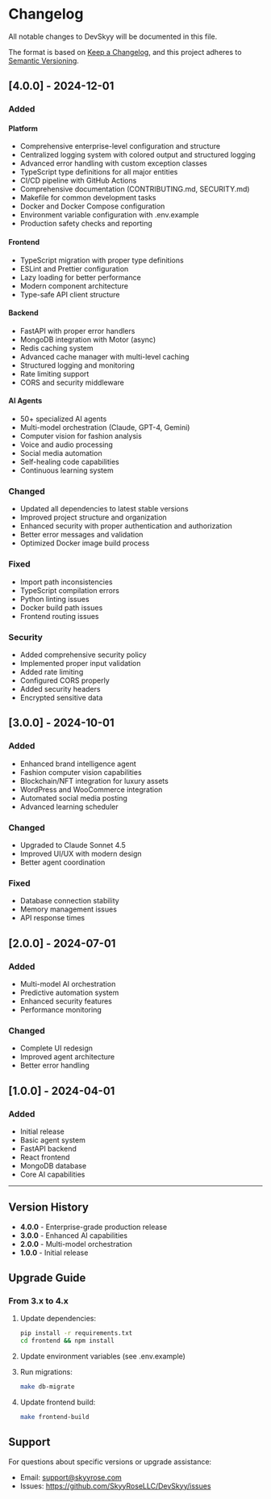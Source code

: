# Changelog

All notable changes to DevSkyy will be documented in this file.

The format is based on [Keep a Changelog](https://keepachangelog.com/en/1.0.0/),
and this project adheres to [Semantic Versioning](https://semver.org/spec/v2.0.0.html).

## [4.0.0] - 2024-12-01

### Added

#### Platform
- Comprehensive enterprise-level configuration and structure
- Centralized logging system with colored output and structured logging
- Advanced error handling with custom exception classes
- TypeScript type definitions for all major entities
- CI/CD pipeline with GitHub Actions
- Comprehensive documentation (CONTRIBUTING.md, SECURITY.md)
- Makefile for common development tasks
- Docker and Docker Compose configuration
- Environment variable configuration with .env.example
- Production safety checks and reporting

#### Frontend
- TypeScript migration with proper type definitions
- ESLint and Prettier configuration
- Lazy loading for better performance
- Modern component architecture
- Type-safe API client structure

#### Backend
- FastAPI with proper error handlers
- MongoDB integration with Motor (async)
- Redis caching system
- Advanced cache manager with multi-level caching
- Structured logging and monitoring
- Rate limiting support
- CORS and security middleware

#### AI Agents
- 50+ specialized AI agents
- Multi-model orchestration (Claude, GPT-4, Gemini)
- Computer vision for fashion analysis
- Voice and audio processing
- Social media automation
- Self-healing code capabilities
- Continuous learning system

### Changed
- Updated all dependencies to latest stable versions
- Improved project structure and organization
- Enhanced security with proper authentication and authorization
- Better error messages and validation
- Optimized Docker image build process

### Fixed
- Import path inconsistencies
- TypeScript compilation errors
- Python linting issues
- Docker build path issues
- Frontend routing issues

### Security
- Added comprehensive security policy
- Implemented proper input validation
- Added rate limiting
- Configured CORS properly
- Added security headers
- Encrypted sensitive data

## [3.0.0] - 2024-10-01

### Added
- Enhanced brand intelligence agent
- Fashion computer vision capabilities
- Blockchain/NFT integration for luxury assets
- WordPress and WooCommerce integration
- Automated social media posting
- Advanced learning scheduler

### Changed
- Upgraded to Claude Sonnet 4.5
- Improved UI/UX with modern design
- Better agent coordination

### Fixed
- Database connection stability
- Memory management issues
- API response times

## [2.0.0] - 2024-07-01

### Added
- Multi-model AI orchestration
- Predictive automation system
- Enhanced security features
- Performance monitoring

### Changed
- Complete UI redesign
- Improved agent architecture
- Better error handling

## [1.0.0] - 2024-04-01

### Added
- Initial release
- Basic agent system
- FastAPI backend
- React frontend
- MongoDB database
- Core AI capabilities

---

## Version History

- **4.0.0** - Enterprise-grade production release
- **3.0.0** - Enhanced AI capabilities
- **2.0.0** - Multi-model orchestration
- **1.0.0** - Initial release

## Upgrade Guide

### From 3.x to 4.x

1. Update dependencies:
   ```bash
   pip install -r requirements.txt
   cd frontend && npm install
   ```

2. Update environment variables (see .env.example)

3. Run migrations:
   ```bash
   make db-migrate
   ```

4. Update frontend build:
   ```bash
   make frontend-build
   ```

## Support

For questions about specific versions or upgrade assistance:
- Email: support@skyyrose.com
- Issues: https://github.com/SkyyRoseLLC/DevSkyy/issues